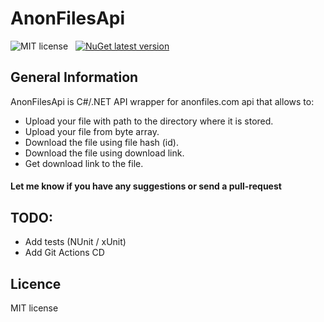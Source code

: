 # AnonFilesApi
![MIT license](https://badgen.net/github/license/micromatch/micromatch)&nbsp;&nbsp;
[![NuGet latest version](https://badgen.net/nuget/v/AnonFilesApi/latest)](https://www.nuget.org/packages/AnonFilesApi/)

## General Information
AnonFilesApi is C#/.NET API wrapper for anonfiles.com api that allows to:
- Upload your file with path to the directory where it is stored.
- Upload your file from byte array.
- Download the file using file hash (id).
- Download the file using download link.
- Get download link to the file.

#### Let me know if you have any suggestions or send a pull-request

## TODO:
- Add tests (NUnit / xUnit)
- Add Git Actions CD

## Licence
MIT license
